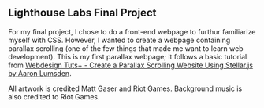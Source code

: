## Lighthouse Labs Final Project

For my final project, I chose to do a front-end webpage to furthur familiarize myself with CSS. However, I wanted to create a webpage containing parallax scrolling (one of the few things that made me want to learn web development). This is my first parallax webpage; it follows a basic tutorial from [Webdesign Tuts+ - Create a Parallax Scrolling Website Using Stellar.js by Aaron Lumsden](http://webdesign.tutsplus.com/tutorials/complete-websites/create-a-parallax-scrolling-website-using-stellar-js/).

All artwork is credited Matt Gaser and Riot Games. 
Background music is also credited to Riot Games.